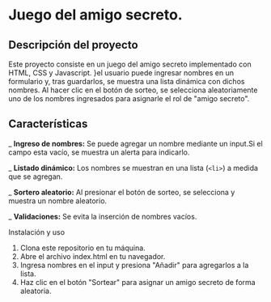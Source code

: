 # Juego del amigo secreto.

## Descripción del proyecto

Este proyecto consiste en un juego del amigo secreto implementado con HTML, CSS y Javascript. }el usuario puede ingresar nombres en un formulario y, tras guardarlos, se muestra una lista dinámica con dichos nombres. Al hacer clic en el botón de sorteo, se selecciona aleatoriamente uno de los nombres ingresados para asignarle el rol de "amigo secreto".

## Características

_ **Ingreso de nombres:** Se puede agregar un nombre mediante un input.Si el campo esta vacío, se muestra un alerta para indicarlo.

_ **Listado dinámico:** Los nombres se muestran en una lista (`<li>`) a medida que se agregan.

_ **Sortero aleatorio:** Al presionar el botón de sorteo, se selecciona y muestra un nombre aleatorio.

_ **Validaciones:** Se evita la inserción de nombres vacíos.

Instalación y uso

1. Clona este repositorio en tu máquina.
2. Abre el archivo index.html en tu navegador.
3. Ingresa nombres en el input y presiona "Añadir" para agregarlos a la lista.
4. Haz clic en el botón "Sortear" para asignar un amigo secreto de forma aleatoria.

